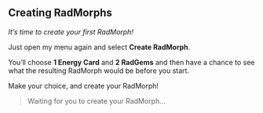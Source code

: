 ## Creating RadMorphs

_It’s time to create your first RadMorph!_

Just open my menu again and select **Create RadMorph**.

You’ll choose **1 Energy Card** and **2 RadGems** and then have a chance to see what the resulting RadMorph would be before you start.

Make your choice, and create your RadMorph!

> Waiting for you to create your RadMorph…
